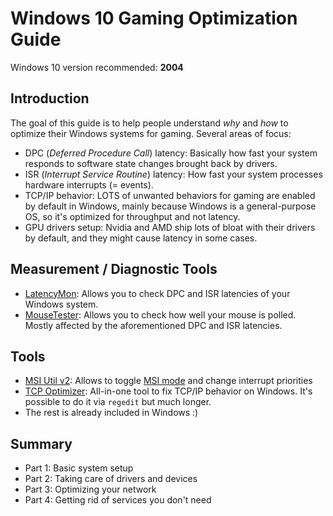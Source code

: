 # Windows 10 Gaming Optimization Guide

Windows 10 version recommended: **2004**

## Introduction

The goal of this guide is to help people understand *why* and *how* to optimize their Windows systems for gaming.
Several areas of focus:

* DPC (*Deferred Procedure Call*) latency: Basically how fast your system responds to software state changes brought back by drivers.
* ISR (*Interrupt Service Routine*) latency: How fast your system processes hardware interrupts (= events).
* TCP/IP behavior: LOTS of unwanted behaviors for gaming are enabled by default in Windows, mainly because Windows is a general-purpose OS, so it's optimized for throughput and not latency.
* GPU drivers setup: Nvidia and AMD ship lots of bloat with their drivers by default, and they might cause latency in some cases.

## Measurement / Diagnostic Tools

* [LatencyMon](https://www.resplendence.com/latencymon): Allows you to check DPC and ISR latencies of your Windows system.
* [MouseTester](https://github.com/dobragab/MouseTester/releases/tag/v1.5.3): Allows you to check how well your mouse is polled. Mostly affected by the aforementioned DPC and ISR latencies.

## Tools

* [MSI Util v2](http://www.mediafire.com/file/2kkkvko7e75opce/MSI_util_v2.zip): Allows to toggle [MSI mode](https://forums.guru3d.com/threads/windows-line-based-vs-message-signaled-based-interrupts-msi-tool.378044/) and change interrupt priorities
* [TCP Optimizer](https://www.speedguide.net/downloads.php): All-in-one tool to fix TCP/IP behavior on Windows. It's possible to do it via `regedit` but much longer.
* The rest is already included in Windows :)

## Summary

* Part 1: Basic system setup
* Part 2: Taking care of drivers and devices
* Part 3: Optimizing your network
* Part 4: Getting rid of services you don't need
